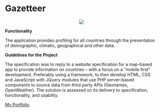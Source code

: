# Gazetteer
<p align="center">
  <img src="https://www.swoszowski.co.uk/libs/img/gazetteer.png">
</p>

**Functionality**

The application provides profiling for all countries through the presentation of demographic, climatic, geographical and other data.

**Guidelines for the Project**

The specification was to reply to a website specification for a map-based app to provide information on countries – with a focus on a “mobile first” development. Preferably using a framework, to then develop HTML, CSS and JavaScript with JQuery modules that use PHP server-based components to source data from third party APIs (Geonames, OpenWeather). The solution is assessed on its delivery to specification, functionality, and usability.


[My Portfolio](https://www.swoszowski.co.uk/)
